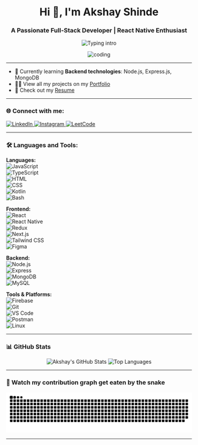 <h1 align="center">Hi 👋, I'm Akshay Shinde</h1>
<h3 align="center">A Passionate Full-Stack Developer | React Native Enthusiast</h3>

<p align="center">
  <img src="https://readme-typing-svg.herokuapp.com?font=Fira+Code&size=24&pause=1000&center=true&vCenter=true&width=435&lines=Hi,+I'm+Akshay+Shinde;React+Native+Developer+📱;Full-Stack+Learner+🧠;DSA+Problem+Solver+💡;Software+Developer+⚡;Welcome+to+my+GitHub!" alt="Typing intro" />
</p>

<p align="center">
  <img alt="coding" width="400" src="https://user-images.githubusercontent.com/55389276/140866485-8fb1c876-9a8f-4d6a-98dc-08c4981eaf70.gif" />
</p>

---

- 🌱 Currently learning **Backend technologies**: Node.js, Express.js, MongoDB  
- 👨‍💻 View all my projects on my [Portfolio](https://akshay-shinde-portfolio-45.vercel.app/)  
- 📄 Check out my [Resume](https://drive.google.com/file/d/1lUBhA9XVcNlwg228eYq7AQ_h-d7is2CB/view?usp=drive_link)

---

### 🌐 Connect with me:
<p align="left">
  <a href="https://www.linkedin.com/in/akshayshinde2" target="_blank">
    <img src="https://raw.githubusercontent.com/rahuldkjain/github-profile-readme-generator/master/src/images/icons/Social/linked-in-alt.svg" alt="LinkedIn" width="40" height="40"/>
  </a>
  <a href="https://instagram.com/akshay.tbvh" target="_blank">
    <img src="https://raw.githubusercontent.com/rahuldkjain/github-profile-readme-generator/master/src/images/icons/Social/instagram.svg" alt="Instagram" width="40" height="40"/>
  </a>
  <a href="https://leetcode.com/akshayshinde01232/" target="_blank">
    <img src="https://raw.githubusercontent.com/rahuldkjain/github-profile-readme-generator/master/src/images/icons/Social/leet-code.svg" alt="LeetCode" width="40" height="40"/>
  </a>
</p>

---

### 🛠️ Languages and Tools:

**Languages:**  
![JavaScript](https://img.shields.io/badge/-JavaScript-F7DF1E?logo=javascript&logoColor=000)  
![TypeScript](https://img.shields.io/badge/-TypeScript-3178C6?logo=typescript&logoColor=fff)  
![HTML](https://img.shields.io/badge/-HTML5-E34F26?logo=html5&logoColor=fff)  
![CSS](https://img.shields.io/badge/-CSS3-1572B6?logo=css3&logoColor=fff)  
![Kotlin](https://img.shields.io/badge/-Kotlin-7F52FF?logo=kotlin&logoColor=fff)  
![Bash](https://img.shields.io/badge/-Bash-4EAA25?logo=gnu-bash&logoColor=fff)

**Frontend:**  
![React](https://img.shields.io/badge/-React-61DAFB?logo=react&logoColor=000)  
![React Native](https://img.shields.io/badge/-ReactNative-20232A?logo=react&logoColor=61DAFB)  
![Redux](https://img.shields.io/badge/-Redux-764ABC?logo=redux&logoColor=fff)  
![Next.js](https://img.shields.io/badge/-Next.js-000?logo=next.js&logoColor=fff)  
![Tailwind CSS](https://img.shields.io/badge/-Tailwind-38B2AC?logo=tailwind-css&logoColor=fff)  
![Figma](https://img.shields.io/badge/-Figma-F24E1E?logo=figma&logoColor=fff)

**Backend:**  
![Node.js](https://img.shields.io/badge/-Node.js-339933?logo=node.js&logoColor=fff)  
![Express](https://img.shields.io/badge/-Express-000000?logo=express&logoColor=fff)  
![MongoDB](https://img.shields.io/badge/-MongoDB-47A248?logo=mongodb&logoColor=fff)  
![MySQL](https://img.shields.io/badge/-MySQL-4479A1?logo=mysql&logoColor=fff)

**Tools & Platforms:**  
![Firebase](https://img.shields.io/badge/-Firebase-FFCA28?logo=firebase&logoColor=000)  
![Git](https://img.shields.io/badge/-Git-F05032?logo=git&logoColor=fff)  
![VS Code](https://img.shields.io/badge/-VSCode-007ACC?logo=visual-studio-code&logoColor=fff)  
![Postman](https://img.shields.io/badge/-Postman-FF6C37?logo=postman&logoColor=fff)  
![Linux](https://img.shields.io/badge/-Linux-FCC624?logo=linux&logoColor=000)

---
### 📊 GitHub Stats

<div align="center">

<img src="https://github-readme-stats.vercel.app/api?username=akshayshinde8&show_icons=true&theme=tokyonight&locale=en" alt="Akshay's GitHub Stats" width="48%" />
<img src="https://github-readme-stats.vercel.app/api/top-langs/?username=akshayshinde8&layout=compact&theme=tokyonight&locale=en" alt="Top Languages" width="48%" />

<br/>

</div>

---

### 🐍 Watch my contribution graph get eaten by the snake

<picture>
  <source media="(prefers-color-scheme: dark)" srcset="https://raw.githubusercontent.com/platane/snk/output/github-contribution-grid-snake-dark.svg" />
  <source media="(prefers-color-scheme: light)" srcset="https://raw.githubusercontent.com/platane/snk/output/github-contribution-grid-snake.svg" />
  <img alt="snake animation" src="https://raw.githubusercontent.com/platane/snk/output/github-contribution-grid-snake.svg" />
</picture>

---

